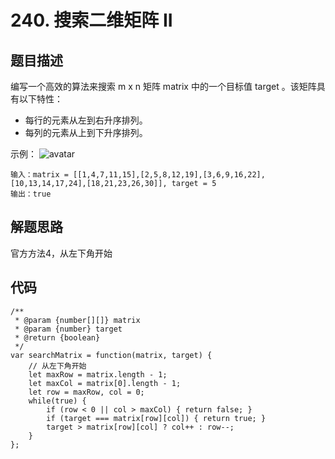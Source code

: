 # 240. 搜索二维矩阵 II

## 题目描述
编写一个高效的算法来搜索 m x n 矩阵 matrix 中的一个目标值 target 。该矩阵具有以下特性：

- 每行的元素从左到右升序排列。
- 每列的元素从上到下升序排列。


示例：
![avatar](https://assets.leetcode-cn.com/aliyun-lc-upload/uploads/2020/11/25/searchgrid2.jpg)
```
输入：matrix = [[1,4,7,11,15],[2,5,8,12,19],[3,6,9,16,22],[10,13,14,17,24],[18,21,23,26,30]], target = 5
输出：true
``` 

## 解题思路
官方方法4，从左下角开始

## 代码
```
/**
 * @param {number[][]} matrix
 * @param {number} target
 * @return {boolean}
 */
var searchMatrix = function(matrix, target) {
    // 从左下角开始
    let maxRow = matrix.length - 1;
    let maxCol = matrix[0].length - 1;
    let row = maxRow, col = 0;
    while(true) {
        if (row < 0 || col > maxCol) { return false; }
        if (target === matrix[row][col]) { return true; }
        target > matrix[row][col] ? col++ : row--;
    }
};
```